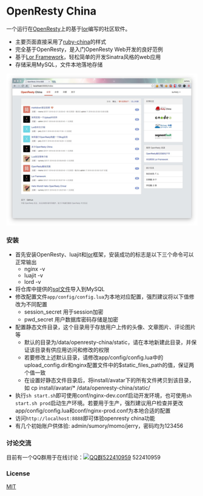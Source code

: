 # OpenResty China 

一个运行在[OpenResty](http://openresty.org)上的基于[lor](https://github.com/sumory/lor)编写的社区软件。

- 主要页面直接采用了[ruby-china](https://github.com/ruby-china/ruby-china)的样式
- 完全基于OpenResty，是入门OpenResty Web开发的良好范例
- 基于[Lor Framework](https://github.com/sumory/lor)，轻松简单的开发Sinatra风格的web应用
- 存储采用MySQL，文件本地落地存储

![首页](./docs/index.jpg)


### 安装

- 首先安装OpenResty、luajit和[lor](https://github.com/sumory/lor)框架，安装成功的标志是以下三个命令可以正常输出
	- nginx -v
	- luajit -v
	- lord -v
- 将仓库中提供的[sql文件](install/blog.sql)导入到MySQL
- 修改配置文件`app/config/config.lua`为本地对应配置，强烈建议将以下值修改为不同配置
	- session_secret 用于session加密
	- pwd_secret 用户数据库密码存储是加密
- 配置静态文件目录，这个目录用于存放用户上传的头像、文章图片、评论图片等
	- 默认的目录为/data/openresty-china/static，请在本地新建此目录，并保证该目录有供应用访问和修改的权限
	- 若要修改上述默认目录，请修改app/config/config.lua中的upload_config.dir和nginx配置文件中的$static_files_path的值，保证两个值一致
	- 在设置好静态文件目录后，将install/avatar下的所有文件拷贝到该目录，如 cp install/avatar/* /data/openresty-china/static/
- 执行`sh start.sh`即可使用conf/nginx-dev.conf启动开发环境，也可使用`sh start.sh prod`启动生产环境。若要用于生产，强烈建议用户检查并更改app/config/config.lua和conf/nginx-prod.conf为本地合适的配置
- 访问`http://localhost:8888`即可体验openresty china功能
- 有几个初始账户供体验: admin/sumory/momo/jerry，密码均为123456


### 讨论交流

目前有一个QQ群用于在线讨论：[![QQ群522410959](http://pub.idqqimg.com/wpa/images/group.png)](http://shang.qq.com/wpa/qunwpa?idkey=b930a7ba4ac2ecac927cb51101ff26de1170c0d0a31c554b5383e9e8de004834) 522410959


### License

[MIT](./LICENSE)